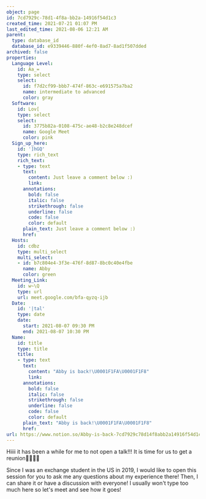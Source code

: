 ```yaml
---
object: page
id: 7cd7929c-78d1-4f8a-bb2a-14916f54d1c3
created_time: 2021-07-21 01:07 PM
last_edited_time: 2021-08-06 12:21 AM
parent:
  type: database_id
  database_id: e9339446-880f-4ef0-8ad7-8ad1f507dded
archived: false
properties:
  Language Level:
    id: Aa_=
    type: select
    select:
      id: f7d2cf99-bbb7-474f-863c-e691575a7ba2
      name: intermediate to advanced
      color: gray
  Software:
    id: Lov[
    type: select
    select:
      id: 3775b82a-0108-475c-ae48-b2c8e248dcef
      name: Google Meet
      color: pink
  Sign_up_here:
    id: ']hGQ'
    type: rich_text
    rich_text:
    - type: text
      text:
        content: Just leave a comment below :)
        link: 
      annotations:
        bold: false
        italic: false
        strikethrough: false
        underline: false
        code: false
        color: default
      plain_text: Just leave a comment below :)
      href: 
  Hosts:
    id: cdbz
    type: multi_select
    multi_select:
    - id: b7c804e4-3f3e-476f-8d87-8bc0c40e4fbe
      name: Abby
      color: green
  Meeting_Link:
    id: w~\Q
    type: url
    url: meet.google.com/bfa-qyzq-ijb
  Date:
    id: '|tal'
    type: date
    date:
      start: 2021-08-07 09:30 PM
      end: 2021-08-07 10:30 PM
  Name:
    id: title
    type: title
    title:
    - type: text
      text:
        content: "Abby is back!\U0001F1FA\U0001F1F8"
        link: 
      annotations:
        bold: false
        italic: false
        strikethrough: false
        underline: false
        code: false
        color: default
      plain_text: "Abby is back!\U0001F1FA\U0001F1F8"
      href: 
url: https://www.notion.so/Abby-is-back-7cd7929c78d14f8abb2a14916f54d1c3
---
```

Hiiii it has been a while for me to not open a talk!!!
It is time for us to get a reunion🥰🥰👌🏻

Since I was an exchange student in the US in 2019, I would like to open this session for you to ask me any questions about my experience there! Then, I can share it or have a discussion with everyone! I usually won't type too much here so let's meet and see how it goes!








